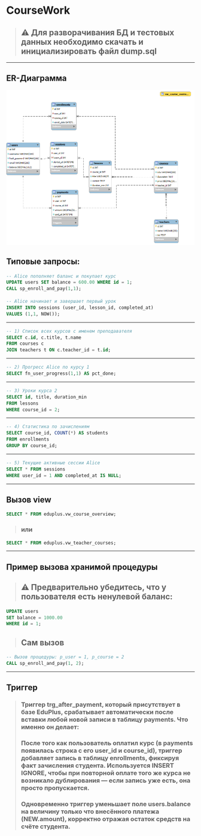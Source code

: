 # CourseWork
> ## ⚠️ Для разворачивания БД и тестовых данных необходимо скачать и инициализировать файл dump.sql
---
## ER-Диаграмма
![img](https://github.com/RifitGG/CourseWork/blob/main/er.png)
 ## Типовые запросы:
 ```sql
-- Alice пополняет баланс и покупает курс
UPDATE users SET balance = 600.00 WHERE id = 1;
CALL sp_enroll_and_pay(1,1);

-- Alice начинает и завершает первый урок
INSERT INTO sessions (user_id, lesson_id, completed_at)
VALUES (1,1, NOW());
```
---
```sql
-- 1) Список всех курсов с именем преподавателя
SELECT c.id, c.title, t.name
FROM courses c
JOIN teachers t ON c.teacher_id = t.id;
```
---
```sql
-- 2) Прогресс Alice по курсу 1
SELECT fn_user_progress(1,1) AS pct_done;
```
---
```sql
-- 3) Уроки курса 2
SELECT id, title, duration_min
FROM lessons
WHERE course_id = 2;
```
---
```sql
-- 4) Статистика по зачислениям
SELECT course_id, COUNT(*) AS students
FROM enrollments
GROUP BY course_id;
```
---
```sql
-- 5) Текущие активные сессии Alice
SELECT * FROM sessions
WHERE user_id = 1 AND completed_at IS NULL;
```
---
## Вызов view
```sql
SELECT * FROM eduplus.vw_course_overview;
```
> ### или
```sql
SELECT * FROM eduplus.vw_teacher_courses;
```
---
## Пример вызова хранимой процедуры
> ## ⚠️ Предварительно убедитесь, что у пользователя есть ненулевой баланс:
```sql
UPDATE users
SET balance = 1000.00
WHERE id = 1;
```
> ## Сам вызов
```sql
-- Вызов процедуры: p_user = 1, p_course = 2
CALL sp_enroll_and_pay(1, 2);
```
---
## Триггер
> ### Триггер trg_after_payment, который присутствует в базе EduPlus, срабатывает автоматически после вставки любой новой записи в таблицу payments. Что именно он делает:
> ### После того как пользователь оплатил курс (в payments появилась строка с его user_id и course_id), триггер добавляет запись в таблицу enrollments, фиксируя факт зачисления студента. Используется INSERT IGNORE, чтобы при повторной оплате того же курса не возникало дублирования — если запись уже есть, она просто пропускается.
> ### Одновременно триггер уменьшает поле users.balance на величину только что внесённого платежа (NEW.amount), корректно отражая остаток средств на счёте студента.
